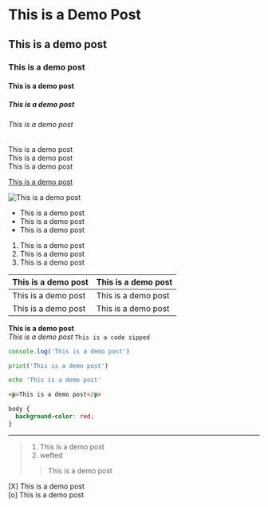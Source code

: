 # This is a Demo Post

## This is a demo post

### This is a demo post

#### This is a demo post

##### This is a demo post

###### This is a demo post

This is a demo post  
This is a demo post  
This is a demo post

[This is a demo post](https://www.google.com)

![This is a demo post](https://www.google.com/images/branding/googlelogo/1x/googlelogo_color_272x92dp.png)

- This is a demo post
- This is a demo post
- This is a demo post

1. This is a demo post
2. This is a demo post
3. This is a demo post

| This is a demo post | This is a demo post |
|---------------------|---------------------|
| This is a demo post | This is a demo post |
| This is a demo post | This is a demo post |

**This is a demo post**  
*This is a demo post*
`This is a code sipped`
```javascript
console.log('This is a demo post')
```

```python
print('This is a demo post')
```

```bash
echo 'This is a demo post'
```

```html
<p>This is a demo post</p>
```

```css
body {
  background-color: red;
}
```

---

>  
> 1. This is a demo post  
> 2. wefted  
>  
>> This is a demo post  
>    

 [X] This is a demo post  
 [o] This is a demo post
